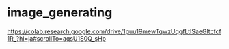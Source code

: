 # image_generating

https://colab.research.google.com/drive/1puu19mewTqwzUqgfLtISaeGltcfcf1R_?hl=ja#scrollTo=aqsU1S0Q_sHp
